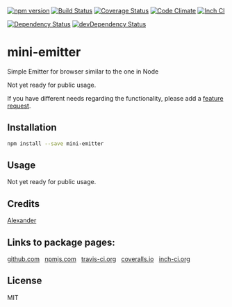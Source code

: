 [![npm version](https://badge.fury.io/js/mini-emitter.svg)](http://badge.fury.io/js/mini-emitter)
[![Build Status](https://travis-ci.org/alykoshin/mini-emitter.svg)](https://travis-ci.org/alykoshin/mini-emitter)
[![Coverage Status](http://coveralls.io/repos/alykoshin/mini-emitter/badge.svg?branch=master&service=github)](http://coveralls.io/github/alykoshin/mini-emitter?branch=master)
[![Code Climate](https://codeclimate.com/github/alykoshin/mini-emitter/badges/gpa.svg)](https://codeclimate.com/github/alykoshin/mini-emitter)
[![Inch CI](http://inch-ci.org/github/alykoshin/mini-emitter.svg?branch=master)](http://inch-ci.org/github/alykoshin/mini-emitter)

[![Dependency Status](https://david-dm.org/alykoshin/mini-emitter/status.svg)](https://david-dm.org/alykoshin/mini-emitter#info=dependencies)
[![devDependency Status](https://david-dm.org/alykoshin/mini-emitter/dev-status.svg)](https://david-dm.org/alykoshin/mini-emitter#info=devDependencies)


# mini-emitter

Simple Emitter for browser similar to the one in Node

Not yet ready for public usage.

If you have different needs regarding the functionality, please add a [feature request](https://github.com/alykoshin/mini-emitter/issues).


## Installation

```sh
npm install --save mini-emitter
```

## Usage

Not yet ready for public usage.


## Credits
[Alexander](https://github.com/alykoshin/)


## Links to package pages:

[github.com](https://github.com/alykoshin/mini-emitter) &nbsp; [npmjs.com](https://www.npmjs.com/package/mini-emitter) &nbsp; [travis-ci.org](https://travis-ci.org/alykoshin/mini-emitter) &nbsp; [coveralls.io](https://coveralls.io/github/alykoshin/mini-emitter) &nbsp; [inch-ci.org](http://inch-ci.org/github/alykoshin/mini-emitter)


## License

MIT
